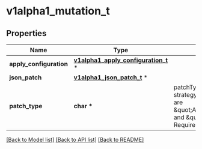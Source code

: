 # v1alpha1_mutation_t

## Properties
Name | Type | Description | Notes
------------ | ------------- | ------------- | -------------
**apply_configuration** | [**v1alpha1_apply_configuration_t**](v1alpha1_apply_configuration.md) \* |  | [optional] 
**json_patch** | [**v1alpha1_json_patch_t**](v1alpha1_json_patch.md) \* |  | [optional] 
**patch_type** | **char \*** | patchType indicates the patch strategy used. Allowed values are \&quot;ApplyConfiguration\&quot; and \&quot;JSONPatch\&quot;. Required. | 

[[Back to Model list]](../README.md#documentation-for-models) [[Back to API list]](../README.md#documentation-for-api-endpoints) [[Back to README]](../README.md)


